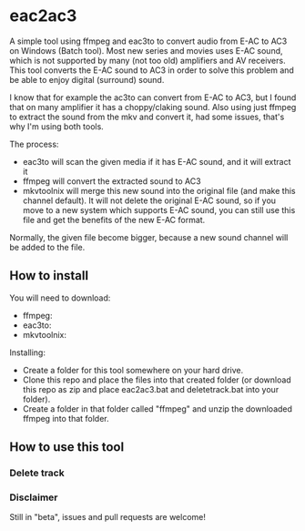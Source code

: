 # eac2ac3
A simple tool using ffmpeg and eac3to to convert audio from E-AC to AC3 on Windows (Batch tool).
Most new series and movies uses E-AC sound, which is not supported by many (not too old) amplifiers and AV receivers.
This tool converts the E-AC sound to AC3 in order to solve this problem and be able to enjoy digital (surround) sound.

I know that for example the ac3to can convert from E-AC to AC3, but I found that on many amplifier it has a choppy/claking sound.
Also using just ffmpeg to extract the sound from the mkv and convert it, had some issues, that's why I'm using both tools.

The process:
- eac3to will scan the given media if it has E-AC sound, and it will extract it
- ffmpeg will convert the extracted sound to AC3
- mkvtoolnix will merge this new sound into the original file (and make this channel default). It will not delete the original E-AC sound, so if you move to a new system which supports E-AC sound, you can still use this file and get the benefits of the new E-AC format.

Normally, the given file become bigger, because a new sound channel will be added to the file.

## How to install
You will need to download:
- ffmpeg: 
- eac3to: 
- mkvtoolnix: 

Installing:
- Create a folder for this tool somewhere on your hard drive.
- Clone this repo and place the files into that created folder (or download this repo as zip and place eac2ac3.bat and deletetrack.bat into your folder).
- Create a folder in that folder called "ffmpeg" and unzip the downloaded ffmpeg into that folder.

## How to use this tool

### Delete track

### Disclaimer
Still in "beta", issues and pull requests are welcome!
